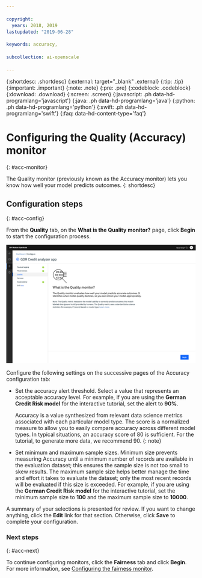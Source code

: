 ```yaml
---

copyright:
  years: 2018, 2019
lastupdated: "2019-06-28"

keywords: accuracy, 

subcollection: ai-openscale

---
```


{:shortdesc: .shortdesc}
{:external: target="_blank" .external}
{:tip: .tip}
{:important: .important}
{:note: .note}
{:pre: .pre}
{:codeblock: .codeblock}
{:download: .download}
{:screen: .screen}
{:javascript: .ph data-hd-programlang='javascript'}
{:java: .ph data-hd-programlang='java'}
{:python: .ph data-hd-programlang='python'}
{:swift: .ph data-hd-programlang='swift'}
{:faq: data-hd-content-type='faq'}

# Configuring the Quality (Accuracy) monitor
{: #acc-monitor}

The Quality monitor (previously known as the Accuracy monitor) lets you know how well your model predicts outcomes.
{: shortdesc}

## Configuration steps
{: #acc-config}

From the **Quality** tab, on the **What is the Quality monitor?** page, click **Begin** to start the configuration process.

![The What is the Quality monitor? page is shown and it explains that the quality monitor evaluates how well you model predicts accurate outcomes](images/wos-quality-what-is.png)

Configure the following settings on the successive pages of the Accuracy configuration tab:

-  Set the accuracy alert threshold. Select a value that represents an acceptable accuracy level. For example, if you are using the **German Credit Risk model** for the interactive tutorial, set the alert to **90%**.

    Accuracy is a value synthesized from relevant data science metrics associated with each particular model type. The score is a normalized measure to allow you to easily compare accuracy across different model types. In typical situations, an accuracy score of 80 is sufficient. For the tutorial, to generate more data, we recommend 90.
    {: note}

-  Set minimum and maximum sample sizes. Minimum size prevents measuring Accuracy until a minimum number of records are available in the evaluation dataset; this ensures the sample size is not too small to skew results. The maximum sample size helps better manage the time and effort it takes to evaluate the dataset; only the most recent records will be evaluated if this size is exceeded. For example, if you are using the **German Credit Risk model** for the interactive tutorial, set the minimum sample size to **100** and the maximum sample size to **10000**.


A summary of your selections is presented for review. If you want to change anything, click the **Edit** link for that section. Otherwise, click **Save** to complete your configuration.

### Next steps
{: #acc-next}

To continue configuring monitors, click the **Fairness** tab and click **Begin**. For more information, see [Configuring the fairness monitor](/docs/services/ai-openscale?topic=ai-openscale-mf-monitor).
